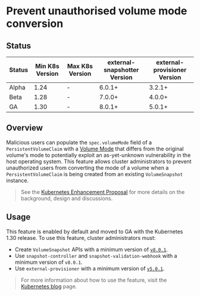 # Prevent unauthorised volume mode conversion

## Status

Status | Min K8s Version | Max K8s Version | external-snapshotter Version | external-provisioner Version
--|--|--|--|--
Alpha | 1.24 | - | 6.0.1+ | 3.2.1+
Beta | 1.28 | - | 7.0.0+ | 4.0.0+
GA | 1.30 | - | 8.0.1+ | 5.0.1+

## Overview

Malicious users can populate the `spec.volumeMode` field of a `PersistentVolumeClaim`
with a [Volume Mode](https://kubernetes.io/docs/concepts/storage/persistent-volumes/#volume-mode)
that differs from the original volume's mode to potentially exploit an as-yet-unknown
vulnerability in the host operating system.
This feature allows cluster administrators to prevent unauthorized users from converting
the mode of a volume when a `PersistentVolumeClaim` is being created from an existing
`VolumeSnapshot` instance.

> See the [Kubernetes Enhancement Proposal](https://github.com/kubernetes/enhancements/tree/master/keps/sig-storage/3141-prevent-volume-mode-conversion) 
> for more details on the background, design and discussions.

## Usage

This feature is enabled by default and moved to GA with the Kubernetes 1.30 release.
To use this feature, cluster administrators must:

* Create `VolumeSnapshot` APIs with a minimum version of [`v8.0.1`](https://github.com/kubernetes-csi/external-snapshotter/releases/tag/v8.0.1).
* Use `snapshot-controller` and `snapshot-validation-webhook` with a minimum version of `v8.0.1`.
* Use `external-provisioner` with a minimum version of [`v5.0.1`](https://github.com/kubernetes-csi/external-provisioner/releases/tag/v5.0.1).

> For more information about how to use the feature, visit the [Kubernetes blog](https://kubernetes.io/blog/2024/04/30/prevent-unauthorized-volume-mode-conversion-ga/) page. 